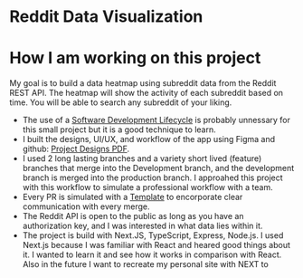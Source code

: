 # Reddit Data Visualization

# How I am working on this project
My goal is to build a data heatmap using subreddit data from the Reddit REST API. The heatmap will show the activity of each subreddit based on time. You will be able to search any subreddit of your liking.

* The use of a [Software Development Lifecycle](./SDLC.md) is probably unnessary for this small project but it is a good technique to learn.
* I built the designs, UI/UX, and workflow of the app using Figma and github: [Project Designs PDF](https://drive.google.com/file/d/1s7PYajW92yCgZXwKKlX_wZeWWUJ8Gzgx/view?usp=sharing).
* I used 2 long lasting branches and a variety short lived (feature) branches that merge into the Development branch, and the development branch is merged into the production branch. I approahed this project with this workflow to simulate a professional workflow with a team.
* Every PR is simulated with a [Template](.github/pull_request_template.md) to encorporate clear communication with every merge.
* The Reddit API is open to the public as long as you have an authorization key, and I was interested in what data lies within it.
* The project is build with Next.JS, TypeScript, Express, Node.js. I used Next.js because I was familiar with React and heared good things about it. I wanted to learn it and see how it works in comparison with React. Also in the future I want to recreate my personal site with NEXT to